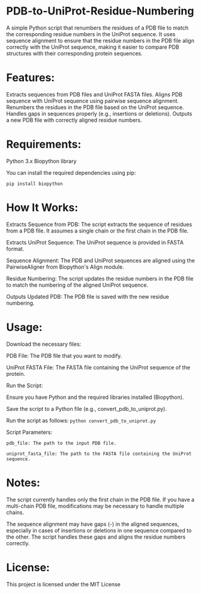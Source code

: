 # PDB-to-UniProt-Residue-Numbering
A simple Python script that renumbers the residues of a PDB file to match the corresponding residue numbers in the UniProt sequence.
It uses sequence alignment to ensure that the residue numbers in the PDB file align correctly with the UniProt sequence, making it easier to compare PDB structures with their corresponding protein sequences.

# Features:

Extracts sequences from PDB files and UniProt FASTA files.
Aligns PDB sequence with UniProt sequence using pairwise sequence alignment.
Renumbers the residues in the PDB file based on the UniProt sequence.
Handles gaps in sequences properly (e.g., insertions or deletions).
Outputs a new PDB file with correctly aligned residue numbers.

# Requirements:

Python 3.x
Biopython library

You can install the required dependencies using pip:

```pip install biopython```

# How It Works:

Extracts Sequence from PDB: The script extracts the sequence of residues from a PDB file. It assumes a single chain or the first chain in the PDB file.

Extracts UniProt Sequence: The UniProt sequence is provided in FASTA format.

Sequence Alignment: The PDB and UniProt sequences are aligned using the PairwiseAligner from Biopython's Align module.

Residue Numbering: The script updates the residue numbers in the PDB file to match the numbering of the aligned UniProt sequence.

Outputs Updated PDB: The PDB file is saved with the new residue numbering.

# Usage:

Download the necessary files:

PDB File: The PDB file that you want to modify.

UniProt FASTA File: The FASTA file containing the UniProt sequence of the protein.

Run the Script:

Ensure you have Python and the required libraries installed (Biopython).

Save the script to a Python file (e.g., convert_pdb_to_uniprot.py).

Run the script as follows:
```python convert_pdb_to_uniprot.py```

Script Parameters:

```pdb_file: The path to the input PDB file.```


```uniprot_fasta_file: The path to the FASTA file containing the UniProt sequence.```

# Notes:

The script currently handles only the first chain in the PDB file. If you have a multi-chain PDB file, modifications may be necessary to handle multiple chains.

The sequence alignment may have gaps (-) in the aligned sequences, especially in cases of insertions or deletions in one sequence compared to the other. The script handles these gaps and aligns the residue numbers correctly.

# License:

This project is licensed under the MIT License
